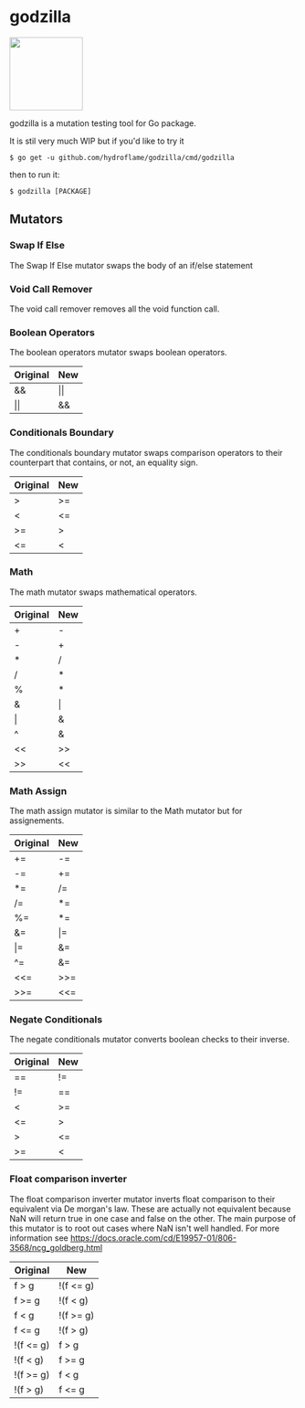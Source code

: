 # godzilla
<img src="https://github.com/hydroflame/godzilla/blob/master/doc/gopher.png" width="128">

godzilla is a mutation testing tool for Go package. 

It is stil very much WIP but if you'd like to try it

    $ go get -u github.com/hydroflame/godzilla/cmd/godzilla
    
then to run it:

    $ godzilla [PACKAGE]

## Mutators

### Swap If Else
The Swap If Else mutator swaps the body of an if/else statement

### Void Call Remover
The void call remover removes all the void function call.

### Boolean Operators
The boolean operators mutator swaps boolean operators.

| Original | New |
|----------|-----|
| && | &#124;&#124; |
| &#124;&#124; | && |

### Conditionals Boundary
The conditionals boundary mutator swaps comparison operators to their counterpart that contains, or not, an equality sign.

| Original | New |
|----------|-----|
| >        | >=  |
| <        | <=  |
| >=       | >   |
| <=       | <   |

### Math
The math mutator swaps mathematical operators.

| Original | New |
|----------|-----|
| +	| - |
| -	| + |
| *	| / |
| /	| * |
| %	| * |
| &	| &#124; |
| &#124; | & |
| ^	| & |
| <<	| >> |
| >>	| << |

### Math Assign
The math assign mutator is similar to the Math mutator but for assignements.

| Original | New |
|----------|-----|
| += | -= |
| -= | += |
| *= | /= |
| /= | *= |
| %= | *= |
| &= | &#124;= |
| &#124;= | &= |
| ^= | &= |
| <<= | >>= |
| >>= | <<= |

### Negate Conditionals
The negate conditionals mutator converts boolean checks to their inverse.

| Original | New |
|----------|-----|
| == | != |
| != | == |
| < | >= |
| <= | > |
| > | <= |
| >= | < |

### Float comparison inverter
The float comparison inverter mutator inverts float comparison to their equivalent via De morgan's law. These are actually not equivalent because NaN will return true in one case and false on the other. The main purpose of this mutator is to root out cases where NaN isn't well handled. For more information see https://docs.oracle.com/cd/E19957-01/806-3568/ncg_goldberg.html


| Original | New |
|----------|-----|
| f > g | !(f <= g) |
| f >= g | !(f < g) |
| f < g | !(f >= g) |
| f <= g | !(f > g) |
| !(f <= g) | f > g |
| !(f < g)| f >= g  |
| !(f >= g)| f < g  |
| !(f > g)| f <= g  |
